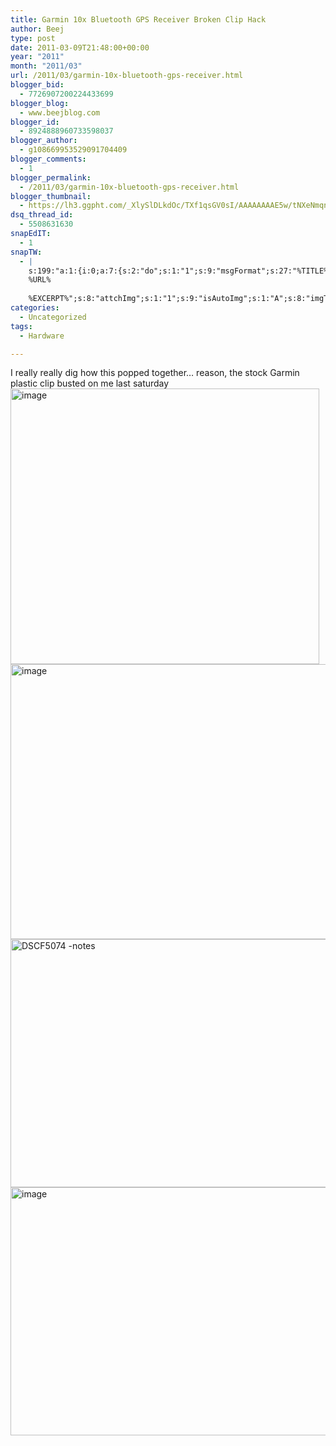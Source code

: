 ```yaml
---
title: Garmin 10x Bluetooth GPS Receiver Broken Clip Hack
author: Beej
type: post
date: 2011-03-09T21:48:00+00:00
year: "2011"
month: "2011/03"
url: /2011/03/garmin-10x-bluetooth-gps-receiver.html
blogger_bid:
  - 7726907200224433699
blogger_blog:
  - www.beejblog.com
blogger_id:
  - 8924888960733598037
blogger_author:
  - g108669953529091704409
blogger_comments:
  - 1
blogger_permalink:
  - /2011/03/garmin-10x-bluetooth-gps-receiver.html
blogger_thumbnail:
  - https://lh3.ggpht.com/_XlySlDLkdOc/TXf1qsGV0sI/AAAAAAAAE5w/tNXeNmqnw0Y/image_thumb%5B7%5D.png?imgmax=800
dsq_thread_id:
  - 5508631630
snapEdIT:
  - 1
snapTW:
  - |
    s:199:"a:1:{i:0;a:7:{s:2:"do";s:1:"1";s:9:"msgFormat";s:27:"%TITLE%
    %URL%
    
    %EXCERPT%";s:8:"attchImg";s:1:"1";s:9:"isAutoImg";s:1:"A";s:8:"imgToUse";s:0:"";s:9:"isAutoURL";s:1:"A";s:8:"urlToUse";s:0:"";}}";
categories:
  - Uncategorized
tags:
  - Hardware

---
```

I really really dig how this popped together… reason, the stock Garmin plastic clip busted on me last saturday [<img style="background-image: none; border-right-width: 0px; padding-left: 0px; padding-right: 0px; display: inline; border-top-width: 0px; border-bottom-width: 0px; border-left-width: 0px; padding-top: 0px" title="image" border="0" alt="image" src="https://lh3.ggpht.com/_XlySlDLkdOc/TXf1qsGV0sI/AAAAAAAAE5w/tNXeNmqnw0Y/image_thumb%5B7%5D.png?imgmax=800" width="494" height="441" />][1][<img style="background-image: none; border-right-width: 0px; padding-left: 0px; padding-right: 0px; display: inline; border-top-width: 0px; border-bottom-width: 0px; border-left-width: 0px; padding-top: 0px" title="image" border="0" alt="image" src="https://lh3.ggpht.com/_XlySlDLkdOc/TXf1_RqiC2I/AAAAAAAAE6Q/RYcY7L3CEm4/image_thumb%5B11%5D.png?imgmax=800" width="574" height="440" />][2][<img style="background-image: none; border-bottom: 0px; border-left: 0px; padding-left: 0px; padding-right: 0px; display: inline; border-top: 0px; border-right: 0px; padding-top: 0px" title="DSCF5074 -notes" border="0" alt="DSCF5074 -notes" src="https://lh4.ggpht.com/_XlySlDLkdOc/TXkd2Vc5OZI/AAAAAAAAE6o/2BOfdvsVe3s/DSCF5074%20-notes_thumb%5B2%5D.jpg?imgmax=800" width="518" height="397" />][3][<img style="background-image: none; border-right-width: 0px; padding-left: 0px; padding-right: 0px; display: inline; border-top-width: 0px; border-bottom-width: 0px; border-left-width: 0px; padding-top: 0px" title="image" border="0" alt="image" src="https://lh5.ggpht.com/_XlySlDLkdOc/TXf1v_f-j5I/AAAAAAAAE6I/7e00gp1rLi0/image_thumb%5B8%5D.png?imgmax=800" width="605" height="397" />][4]

 [1]: https://lh5.ggpht.com/_XlySlDLkdOc/TXf1pVVg7WI/AAAAAAAAE5s/VoBs6dXwy-E/s1600-h/image%5B11%5D.png
 [2]: https://lh4.ggpht.com/_XlySlDLkdOc/TXf19RxDPBI/AAAAAAAAE6M/ZBzVm30d2LA/s1600-h/image%5B17%5D.png
 [3]: https://lh3.ggpht.com/_XlySlDLkdOc/TXkd12IOBoI/AAAAAAAAE6k/EI6WJqgWEcU/s1600-h/DSCF5074%20-notes%5B4%5D.jpg
 [4]: https://lh5.ggpht.com/_XlySlDLkdOc/TXf1uj2vF_I/AAAAAAAAE6E/GiJygEu9hqM/s1600-h/image%5B12%5D.png